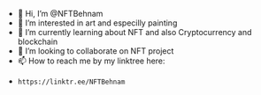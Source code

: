 - 👋 Hi, I’m @NFTBehnam
- 👀 I’m interested in art and especilly painting
- 🌱 I’m currently learning about NFT and also Cryptocurrency and blockchain
- 💞️ I’m looking to collaborate on NFT project
- 📫 How to reach me by my linktree here:
-     https://linktr.ee/NFTBehnam

<!---
NFTBehnam/NFTBehnam is a ✨ special ✨ repository because its `README.md` (this file) appears on your GitHub profile.
You can click the Preview link to take a look at your changes.
--->
